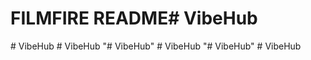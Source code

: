 # FILMFIRE README#   V i b e H u b  
 #   V i b e H u b  
 #   V i b e H u b  
 "# VibeHub" 
#   V i b e H u b  
 "# VibeHub" 
#   V i b e H u b  
 